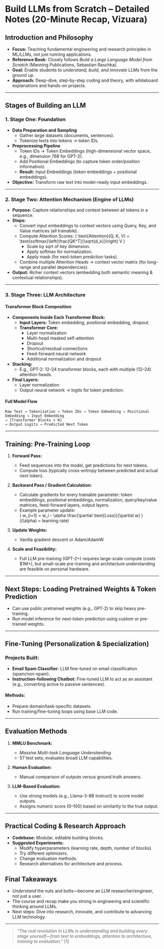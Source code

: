 # Build LLMs from Scratch – Detailed Notes (20-Minute Recap, Vizuara)

## Introduction and Philosophy
- **Focus:** Teaching fundamental engineering and research principles in ML/LLMs, not just running applications.
- **Reference Book:** Closely follows *Build a Large Language Model from Scratch* (Manning Publications, Sebastian Raschka).
- **Goal:** Enable students to *understand, build, and innovate* LLMs from the ground up.
- **Approach:** Deep-dive, step-by-step coding and theory, with whiteboard explanations and hands-on projects.

---

## Stages of Building an LLM

### 1. Stage One: Foundation
- **Data Preparation and Sampling**
  - Gather large datasets (documents, sentences).
  - Tokenize texts into tokens → token IDs.
- **Preprocessing Pipeline**
  - Token IDs → Token Embeddings (high-dimensional vector space, e.g., dimension 768 for GPT-2).
  - Add Positional Embeddings (to capture token order/position information).
  - **Result:** Input Embeddings (token embeddings + positional embeddings).
- **Objective:** Transform raw text into model-ready input embeddings.

---

### 2. Stage Two: Attention Mechanism (Engine of LLMs)
- **Purpose:** Capture relationships and context between all tokens in a sequence.
- **Steps:**
  - Convert input embeddings to context vectors using Query, Key, and Value matrices (all trainable).
  - Compute Attention Scores: \( \text{Attention}(Q, K, V) = \text{softmax}\left(\frac{QK^T}{\sqrt{d_k}}\right) V \)
    - Scale by sqrt of key dimension.
    - Apply softmax for normalization.
    - Apply mask (for next-token prediction tasks).
  - Combine multiple Attention Heads → context vector matrix (for long-range and parallel dependencies).
- **Output:** Richer context vectors (embedding both semantic meaning & contextual relationships).

---

### 3. Stage Three: LLM Architecture

#### Transformer Block Composition
- **Components Inside Each Transformer Block:**
  - **Input Layers:** Token embedding, positional embedding, dropout.
  - **Transformer Core:** 
    - Layer normalization
    - Multi-head masked self-attention
    - Dropout
    - Shortcut/residual connections
    - Feed-forward neural network
    - Additional normalization and dropout
- **Stacking:**
  - E.g., GPT-2: 12–24 transformer blocks, each with multiple (12–24) attention heads.
- **Final Layers:**
  - Layer normalization
  - Output neural network → logits for token prediction.

#### Full Model Flow
```
Raw Text → Tokenization → Token IDs → Token Embedding → Positional Embedding → Input Embedding
→ [Transformer Blocks × N]
→ Output Logits → Predicted Next Token
```

---

## Training: Pre-Training Loop

1. **Forward Pass:**
   - Feed sequences into the model, get predictions for next tokens.
   - Compute loss (typically cross-entropy between predicted and actual next token).

2. **Backward Pass / Gradient Calculation:**
   - Calculate gradients for every trainable parameter: token embeddings, positional embeddings, normalization, query/key/value matrices, feed-forward layers, output layers.
   - Example parameter update:  
     \( w_{i+1} = w_i - \alpha \frac{\partial \text{Loss}}{\partial w} \)
     (\(\alpha\) = learning rate)

3. **Update Weights:**
   - Vanilla gradient descent or Adam/AdamW.

4. **Scale and Feasibility:**
   - Full LLM pre-training (GPT-2+) requires large-scale compute (costs $1M+), but small-scale pre-training and architecture understanding are feasible on personal hardware.

---

## Next Steps: Loading Pretrained Weights & Token Prediction

- Can use public pretrained weights (e.g., GPT-2) to skip heavy pre-training.
- Run model inference for next-token prediction using custom or pre-trained weights.

---

## Fine-Tuning (Personalization & Specialization)

### Projects Built:
- **Email Spam Classifier:** LLM fine-tuned on email classification (spam/non-spam).
- **Instruction-following Chatbot:** Fine-tuned LLM to act as an assistant (e.g., converting active to passive sentences).

#### Methods:
- Prepare domain/task-specific datasets.
- Run training/fine-tuning loops using base LLM code.

---

## Evaluation Methods

1. **MMLU Benchmark:**
   - *Massive Multi-task Language Understanding*
   - 57 test sets; evaluates broad LLM capabilities.

2. **Human Evaluation:**
   - Manual comparison of outputs versus ground truth answers.

3. **LLM-Based Evaluation:**
   - Use strong models (e.g., Llama-3-8B Instruct) to score model outputs.
   - Assigns numeric score (0–100) based on similarity to the true output.

---

## Practical Coding & Research Approach

- **Codebase:** Modular, editable building blocks.
- **Suggested Experiments:**
  - Modify hyperparameters (learning rate, depth, number of blocks).
  - Try different optimizers.
  - Change evaluation methods.
  - Research alternatives for architecture and process.


## Final Takeaways

- *Understand* the nuts and bolts—become an LLM researcher/engineer, not just a user.
- The course and recap make you strong in engineering and scientific thinking around LLMs.
- Next steps: Dive into research, innovate, and contribute to advancing LLM technology.

---

> *“The real revolution in LLMs is understanding and building every stage yourself—from text to embeddings, attention to architecture, training to evaluation.”* [1]
